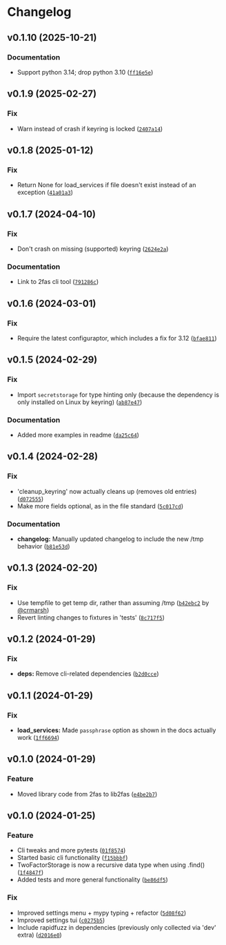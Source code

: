 # Changelog

<!--next-version-placeholder-->

## v0.1.10 (2025-10-21)

### Documentation

* Support python 3.14; drop python 3.10 ([`ff16e5e`](https://github.com/robinvandernoord/lib2fas-python/commit/ff16e5e2dab94ebd17718b9c612514254f17acd4))

## v0.1.9 (2025-02-27)

### Fix

* Warn instead of crash if keyring is locked ([`2407a14`](https://github.com/robinvandernoord/lib2fas-python/commit/2407a14a072912e4945eabe177ea150fd7a03cc4))

## v0.1.8 (2025-01-12)

### Fix

* Return None for load_services if file doesn't exist instead of an exception ([`41a01a3`](https://github.com/robinvandernoord/lib2fas-python/commit/41a01a3c87364bd4fc251749e9de28e611e7617c))

## v0.1.7 (2024-04-10)

### Fix

* Don't crash on missing (supported) keyring ([`2624e2a`](https://github.com/robinvandernoord/lib2fas-python/commit/2624e2a216adff37a76ab16e215d7829d5ffef64))

### Documentation

* Link to 2fas cli tool ([`791286c`](https://github.com/robinvandernoord/lib2fas-python/commit/791286c64652ccf935643e255d579cda08e0ad02))


## v0.1.6 (2024-03-01)

### Fix

* Require the latest configuraptor, which includes a fix for 3.12 ([`bfae811`](https://github.com/robinvandernoord/lib2fas-python/commit/bfae811e0fdf46b0f9c80b823bbe020900740ed0))

## v0.1.5 (2024-02-29)

### Fix

* Import `secretstorage` for type hinting only (because the dependency is only installed on Linux by keyring) ([`ab87e47`](https://github.com/robinvandernoord/lib2fas-python/commit/ab87e472d427cb145dd8d0cac92d7b5f780131c9))

### Documentation

* Added more examples in readme ([`da25c64`](https://github.com/robinvandernoord/lib2fas-python/commit/da25c64fb3052ceb96ed5529cf5a3f866b0fd491))

## v0.1.4 (2024-02-28)

### Fix

* 'cleanup_keyring' now actually cleans up (removes old entries) ([`d072555`](https://github.com/robinvandernoord/lib2fas-python/commit/d0725551068d282658fd8767c7a13472bce9d351))
* Make more fields optional, as in the file standard ([`5c017cd`](https://github.com/robinvandernoord/lib2fas-python/commit/5c017cd66a205e6a37fe8c395406b8047ce5cd6b))

### Documentation

* **changelog:** Manually updated changelog to include the new /tmp behavior ([`b81e53d`](https://github.com/robinvandernoord/lib2fas-python/commit/b81e53d746ba3b142401e585805b37632df93649))

## v0.1.3 (2024-02-20)

### Fix

* Use tempfile to get temp dir, rather than assuming /tmp ([`b42ebc2`](https://github.com/robinvandernoord/lib2fas-python/commit/b42ebc22d49c9168b8e4c632141d486c04192210) by [@crmarsh](https://github.com/crmarsh))
* Revert linting changes to fixtures in 'tests' ([`8c717f5`](https://github.com/robinvandernoord/lib2fas-python/commit/8c717f5af25b9bea379aed2d6ee795b7cc5f7e36))

## v0.1.2 (2024-01-29)

### Fix

* **deps:** Remove cli-related dependencies ([`b2d0cce`](https://github.com/robinvandernoord/lib2fas-python/commit/b2d0cce1b0fc7eb347d5391a33d8bef07ebd5611))

## v0.1.1 (2024-01-29)

### Fix

* **load_services:** Made `passphrase` option as shown in the docs actually work ([`1ff6694`](https://github.com/robinvandernoord/lib2fas-python/commit/1ff6694e0e287768b5a8aad57e8b86993d65864c))

## v0.1.0 (2024-01-29)

### Feature

* Moved library code from 2fas to lib2fas ([`e4be2b7`](https://github.com/robinvandernoord/lib2fas-python/commit/e4be2b7303e92db4aad60fc51022dfaea96ad3ca))

## v0.1.0 (2024-01-25)

### Feature

* Cli tweaks and more pytests ([`01f8574`](https://github.com/robinvandernoord/2fas-python/commit/01f8574e527a60025e4e7b7bf0416a4e344fde2e))
* Started basic cli functionality ([`f15bbbf`](https://github.com/robinvandernoord/2fas-python/commit/f15bbbfe1d4e79ba644775dd1e4eb638e394dc81))
* TwoFactorStorage is now a recursive data type when using .find() ([`1f4847f`](https://github.com/robinvandernoord/2fas-python/commit/1f4847fa07eecd9c85623e5cb799a34ab3a8714d))
* Added tests and more general functionality ([`be86df5`](https://github.com/robinvandernoord/2fas-python/commit/be86df54cc4616541c6e636e882a1fa444af9d3a))

### Fix

* Improved settings menu + mypy typing + refactor ([`5d08f62`](https://github.com/robinvandernoord/2fas-python/commit/5d08f62daba7873e84766562c07370fa22018868))
* Improved settings tui ([`c0275b5`](https://github.com/robinvandernoord/2fas-python/commit/c0275b5d5e1b77fba77f65f3efdb5d117d9f5715))
* Include rapidfuzz in dependencies (previously only collected via 'dev' extra) ([`d2016e0`](https://github.com/robinvandernoord/2fas-python/commit/d2016e033ff00392032492525a3c4eb14a4432b3))
